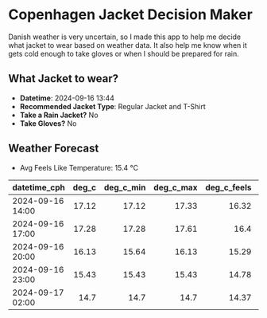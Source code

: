
# Copenhagen Jacket Decision Maker

Danish weather is very uncertain, so I made this app to help me decide what jacket to wear based on weather data. 
It also help me know when it gets cold enough to take gloves or when I should be prepared for rain.

## What Jacket to wear?

- **Datetime**: 2024-09-16 13:44
- **Recommended Jacket Type**: Regular Jacket and T-Shirt
- **Take a Rain Jacket?** No
- **Take Gloves?** No

## Weather Forecast
- Avg Feels Like Temperature: 15.4 °C

| datetime_cph     |   deg_c |   deg_c_min |   deg_c_max |   deg_c_feels | weather   | wind   | rain   |
|:-----------------|--------:|------------:|------------:|--------------:|:----------|:-------|:-------|
| 2024-09-16 14:00 |   17.12 |       17.12 |       17.33 |         16.32 | Clouds    | Low    | None   |
| 2024-09-16 17:00 |   17.28 |       17.28 |       17.61 |         16.4  | Clouds    | Low    | None   |
| 2024-09-16 20:00 |   16.13 |       15.64 |       16.13 |         15.29 | Clouds    | Low    | None   |
| 2024-09-16 23:00 |   15.43 |       15.43 |       15.43 |         14.78 | Clouds    | Low    | None   |
| 2024-09-17 02:00 |   14.7  |       14.7  |       14.7  |         14.37 | Clouds    | Low    | None   |
        